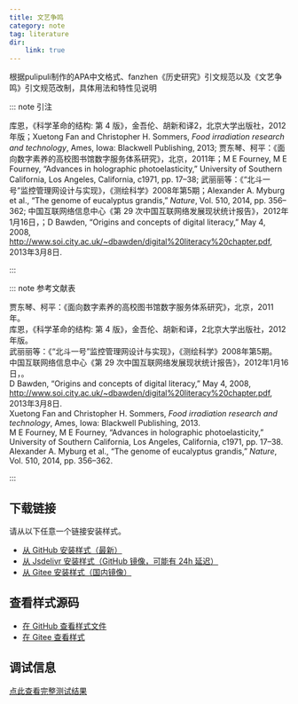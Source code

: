 ```yaml
--- 
title: 文艺争鸣 
category: note 
tag: literature 
dir:
    link: true 
--- 
```


<!-- 此文件由脚本自动生成，请勿手动修改！ -->  

根据pulipuli制作的APA中文格式、fanzhen《历史研究》引文规范以及《文艺争鸣》引文规范改制，具体用法和特性见说明  

::: note 引注  

库恩，《科学革命的结构: 第 4 版》，金吾伦、胡新和译2，北京大学出版社，2012年版；Xuetong Fan and Christopher H. Sommers, <i>Food irradiation research and technology</i>, Ames, Iowa: Blackwell Publishing, 2013; 贾东琴、柯平：《面向数字素养的高校图书馆数字服务体系研究》，北京，2011年；M E Fourney, M E Fourney, “Advances in holographic photoelasticity,” University of Southern California, Los Angeles, California, c1971, pp. 17–38; 武丽丽等：《“北斗一号”监控管理网设计与实现》，《测绘科学》2008年第5期；Alexander A. Myburg et al., “The genome of eucalyptus grandis,” <i>Nature</i>, Vol. 510, 2014, pp. 356–362; 中国互联网络信息中心《第 29 次中国互联网络发展现状统计报告》，2012年1月16日，；D Bawden, “Origins and concepts of digital literacy,” May 4, 2008, <a href="http://www.soi.city.ac.uk/~dbawden/digital%20literacy%20chapter.pdf">http://www.soi.city.ac.uk/~dbawden/digital%20literacy%20chapter.pdf</a>, 2013年3月8日.  

:::  

::: note 参考文献表  

<div class="csl-bib-body maxoffset-0 second-field-align-false hangingindent-false">
  <div class="csl-entry">贾东琴、柯平：《面向数字素养的高校图书馆数字服务体系研究》，北京，2011年。</div>
  <div class="csl-entry">库恩，《科学革命的结构: 第 4 版》，金吾伦、胡新和译，2北京大学出版社，2012年版。</div>
  <div class="csl-entry">武丽丽等：《“北斗一号”监控管理网设计与实现》，《测绘科学》2008年第5期。</div>
  <div class="csl-entry">中国互联网络信息中心《第 29 次中国互联网络发展现状统计报告》，2012年1月16日，。</div>
  <div class="csl-entry">D Bawden, “Origins and concepts of digital literacy,” May 4, 2008, <a href="http://www.soi.city.ac.uk/~dbawden/digital%20literacy%20chapter.pdf">http://www.soi.city.ac.uk/~dbawden/digital%20literacy%20chapter.pdf</a>, 2013年3月8日.</div>
  <div class="csl-entry">Xuetong Fan and Christopher H. Sommers, <i>Food irradiation research and technology</i>, Ames, Iowa: Blackwell Publishing, 2013.</div>
  <div class="csl-entry">M E Fourney, M E Fourney, “Advances in holographic photoelasticity,” University of Southern California, Los Angeles, California, c1971, pp. 17–38.</div>
  <div class="csl-entry">Alexander A. Myburg et al., “The genome of eucalyptus grandis,” <i>Nature</i>, Vol. 510, 2014, pp. 356–362.</div>
</div>  

:::  

<!-- more -->  


## 下载链接  

请从以下任意一个链接安装样式。 
- [从 GitHub 安装样式（最新）](https://github.com/zotero-cn/styles/./raw/main/src/literary-and-artistic-contention/literary-and-artistic-contention.csl)  
- [从 Jsdelivr 安装样式（GitHub 镜像，可能有 24h 延迟）](https://cdn.jsdelivr.net/gh/zotero-cn/styles@main/src/literary-and-artistic-contention/literary-and-artistic-contention.csl) 
- [从 Gitee 安装样式（国内镜像）](https://gitee.com/zotero-chinese/styles/./raw/main/src/literary-and-artistic-contention/literary-and-artistic-contention.csl) 

## 查看样式源码 

- [在 GitHub 查看样式文件](https://github.com/zotero-cn/styles/./tree/main/src/literary-and-artistic-contention/literary-and-artistic-contention.csl)  
- [在 Gitee 查看样式](https://gitee.com/zotero-chinese/styles/./tree/main/src/literary-and-artistic-contention/literary-and-artistic-contention.csl) 

## 调试信息 

[点此查看完整测试结果](./test.md) 
